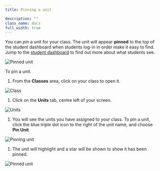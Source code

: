 ```yaml
---
title: Pinning a unit

description: ""
class_name: docs
full_width: true
---
```


You can *pin* a unit for your class. The unit will appear **pinned** to the top of the student dashboard when students log-in in order make it easy to find. Jump to the [student dashboard](/docs/dashboard/student/myclassroom) to find out more about what students see.

<img alt="Pinned unit" src="/img/docs/manage_classes/pinning_a_unit/pinnedunit.png" class="simple"/>

To pin a unit.

1. From the **Classes** area, click on your class to open it. 
<img alt="Class" src="/img/docs/manage_classes/year_10_class.png" class="simple"/>

1. Click on the **Units** tab, centre left of your screen.
<img alt="Units" src="/img/docs/manage_classes/units_tab.png" class="simple"/>

1. You will see the units you have assigned to your class. To pin a unit, click the blue triple dot icon to the right of the unit name, and choose **Pin Unit** 
<img alt="Pinning unit" src="/img/docs/manage_classes/pinning_a_unit/pin_unit.png" class="simple"/>

1. The unit will highlight and a star will be shown to show it has been pinned. 
<img alt="Pinned unit" src="/img/docs/manage_classes/pinning_a_unit/pinned_pink.png" class="simple"/>

